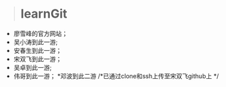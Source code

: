 > # learnGit

* 廖雪峰的官方网站；
* 吴小涛到此一游;
* 安春生到此一游；
* 宋双飞到此一游；
* 吴卓到此一游;
* 伟哥到此一游；
*邓波到此二游 /*已通过clone和ssh上传至宋双飞github上 */
